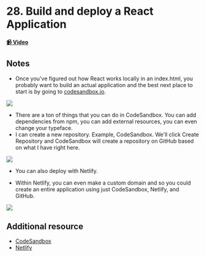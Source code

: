 # 28. Build and deploy a React Application

#### [📹 Video](https://egghead.io/lessons/egghead-v2-28-build-and-deploy-a-react-application-with-codesandbox-github-and-netlify?pl=a-beginners-guide-to-react-v2-6c4d)

## Notes

- Once you've figured out how React works locally in an index.html, you probably want to build an actual application and the best next place to start is by going to [codesandbox.io](codesandbox.io).

![](https://res.cloudinary.com/dg3gyk0gu/image/upload/v1591296084/transcript-images/react-build-and-deploy-a-react-application-with-codesandbox-github-and-netlify-codesandbox.jpg)

- There are a ton of things that you can do in CodeSandbox. You can add dependencies from npm, you can add external resources, you can even change your typeface.
- I can create a new repository. Example, CodeSandbox. We'll click Create Repository and CodeSandbox will create a repository on GitHub based on what I have right here.

![](https://res.cloudinary.com/dg3gyk0gu/image/upload/v1591296084/transcript-images/react-build-and-deploy-a-react-application-with-codesandbox-github-and-netlify-deploy.jpg)

- You can also deploy with Netlify.

- Within Netlify, you can even make a custom domain and so you could create an entire application using just CodeSandbox, Netlify, and GitHub.

![](https://res.cloudinary.com/dg3gyk0gu/image/upload/v1591296084/transcript-images/react-build-and-deploy-a-react-application-with-codesandbox-github-and-netlify-website.jpg)

## Additional resource

- [CodeSandbox](https://codesandbox.io)
- [Netlify](https://www.netlify.com)
